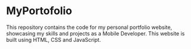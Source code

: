 # MyPortofolio
This repository contains the code for my personal portfolio website, showcasing my skills and projects as a Mobile Developer. This website is built using HTML, CSS and JavaScript.